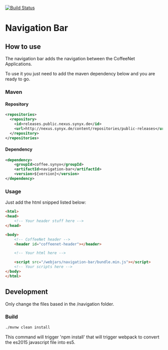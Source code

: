 [![Build Status](https://travis-ci.org/coffeenet/coffeenet-navigation-bar.svg?branch=master)](https://travis-ci.org/coffeenet/coffeenet-navigation-bar)

# Navigation Bar

## How to use

The navigation bar adds the navigation between the CoffeeNet
Applications.

To use it you just need to add the maven dependency below
and you are ready to go.

### Maven

#### Repository

```xml
<repositories>
  <repository>
    <id>releases.public.nexus.synyx.de</id>
    <url>http://nexus.synyx.de/content/repositories/public-releases</url>
  </repository>
</repositories>
```

#### Dependency

```xml
<dependency>
    <groupId>coffee.synyx</groupId>
    <artifactId>navigation-bar</artifactId>
    <version>${version}</version>
</dependency>
```

### Usage

Just add the html snipped listed below:

```html
<html>
<head>
    <!-- Your header stuff here -->
</head>

<body>
    <!-- CoffeeNet header -->
    <header id="coffeenet-header"></header>

    <!-- Your html here -->

    <script src="/webjars/navigation-bar/bundle.min.js"></script>
    <!-- Your scripts here -->
</body>
</html>
```

## Development

Only change the files based in the /navigation folder.

### Build

```bash
./mvnw clean install
```

This command will trigger 'npm install' that will trigger
webpack to convert the es2015 javascript file into es5.